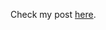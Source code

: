 Check my post [here](https://medium.com/@viniciusteixeiradias/semantic-release-github-actions-61762c6a86c4).
